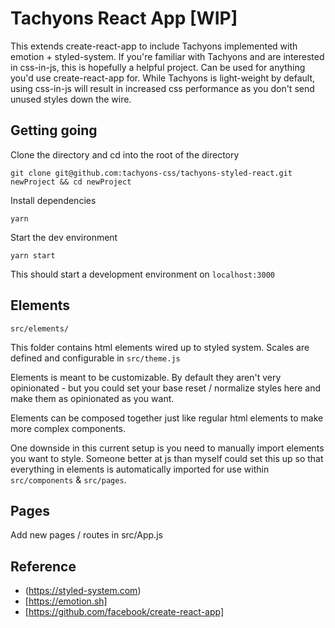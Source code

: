 # Tachyons React App [WIP]

This extends create-react-app to include Tachyons implemented with emotion +
styled-system. If you're familiar with Tachyons and are interested in
css-in-js, this is hopefully a helpful project. Can be used for anything you'd
use create-react-app for. While Tachyons is light-weight by default, using css-in-js will
result in increased css performance as you don't send unused styles down the wire. 

## Getting going

Clone the directory and cd into the root of the directory
```
git clone git@github.com:tachyons-css/tachyons-styled-react.git newProject && cd newProject
```

Install dependencies
```
yarn 
```

Start the dev environment
```
yarn start
```

This should start a development environment on ```localhost:3000```


## Elements 
```
src/elements/
```
This folder contains html elements wired up to styled system. Scales 
are defined and configurable in ```src/theme.js```

Elements is meant to be customizable. By default they aren't very opinionated - but 
you could set your base reset / normalize styles here and make them as opinionated as you want. 

Elements can be composed together just like regular html elements to make more
complex components. 

One downside in this current setup is you need to manually import elements you want to style. 
Someone better at js than myself could set this up so that everything in
elements is automatically imported for use within ```src/components``` &
```src/pages```.

## Pages

Add new pages / routes in src/App.js

## Reference 

- (https://styled-system.com)
- [https://emotion.sh]
- [https://github.com/facebook/create-react-app]
